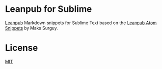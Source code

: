 # Leanpub for Sublime

[Leanpub](https://leanpub.com) Markdown snippets for Sublime Text based on the [Leanpub Atom Snippets](https://github.com/msurguy/leanpub-atom-snippets) by Maks Surguy.

# License
[MIT](http://jbrooksuk.mit-license.org)
